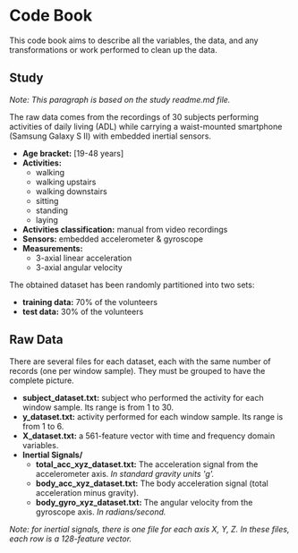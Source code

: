 
# Code Book

This code book aims to describe all the variables, the data, and any transformations or work performed to clean up the data. 


## Study

*Note: This paragraph is based on the study readme.md file.*

The raw data comes from the recordings of 30 subjects performing activities of daily living (ADL) 
while carrying a waist-mounted smartphone (Samsung Galaxy S II) with embedded inertial sensors.

+ **Age bracket:** [19-48 years]
+ **Activities:** 
  + walking
  + walking upstairs
  + walking downstairs
  + sitting
  + standing
  + laying
+ **Activities classification:** manual from video recordings
+ **Sensors:** embedded accelerometer & gyroscope
+ **Measurements:**
  + 3-axial linear acceleration
  + 3-axial angular velocity

The obtained dataset has been randomly partitioned into two sets:
+ **training data:** 70% of the volunteers
+ **test data:** 30% of the volunteers

## Raw Data

There are several files for each dataset, each with the same number of records (one per window sample). They must be grouped to have the complete picture.

+ **subject_dataset.txt:** subject who performed the activity for each window sample. Its range is from 1 to 30.
+ **y_dataset.txt:** activity performed for each window sample. Its range is from 1 to 6.
+ **X_dataset.txt:** a 561-feature vector with time and frequency domain variables.
+ **Inertial Signals/**
  + **total_acc_xyz_dataset.txt:** The acceleration signal from the accelerometer axis. *In standard gravity units 'g'.*
  + **body_acc_xyz_dataset.txt:**  The body acceleration signal (total acceleration minus gravity).
  + **body_gyro_xyz_dataset.txt:** The angular velocity from the gyroscope axis. *In radians/second.*

*Note: for inertial signals, there is one file for each axis X, Y, Z. In these files, each row is a 128-feature vector.*
